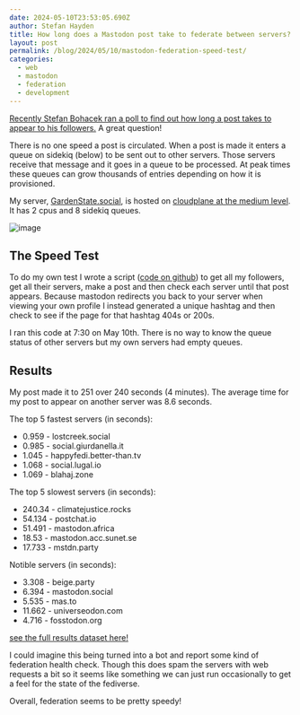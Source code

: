 ```yaml
---
date: 2024-05-10T23:53:05.690Z
author: Stefan Hayden
title: How long does a Mastodon post take to federate between servers?
layout: post
permalink: /blog/2024/05/10/mastodon-federation-speed-test/
categories:
  - web
  - mastodon
  - federation
  - development
---
```


[Recently Stefan Bohacek ran a poll to find out how long a post takes to appear to his followers.](https://stefanbohacek.com/blog/data-on-sending-a-post-into-the-fediverse/) A great question!

There is no one speed a post is circulated. When a post is made it enters a queue on sidekiq (below) to be sent out to other servers. Those servers receive that message and it goes in a queue to be processed. At peak times these queues can grow thousands of entries depending on how it is provisioned.

My server, [GardenState.social](https://gardenstate.social), is hosted on [cloudplane at the medium level](https://cloudplane.org/docs/applications/mastodon). It has 2 cpus and 8 sidekiq queues.

![image](https://github.com/stefanhayden/stefanhayden.github.io/assets/87616/44f5518a-38a8-47a2-a0ee-724a78818bd9)

## The Speed Test

To do my own test I wrote a script ([code on github](https://github.com/stefanhayden/mastodon-federation-speed-test)) to get all my followers, get all their servers, make a post and then check each server until that post appears. Because mastodon redirects you back to your server when viewing your own profile I instead generated a unique hashtag and then check to see if the page for that hashtag 404s or 200s.

I ran this code at 7:30 on May 10th. There is no way to know the queue status of other servers but my own servers had empty queues.

## Results

My post made it to 251 over 240 seconds (4 minutes). The average time for my post to appear on another server was 8.6 seconds.

The top 5 fastest servers (in seconds):
- 0.959 - lostcreek.social
- 0.985 - social.giurdanella.it
- 1.045 - happyfedi.better-than.tv
- 1.068 - social.lugal.io
- 1.069 - blahaj.zone

The top 5 slowest servers (in seconds):
- 240.34 - climatejustice.rocks
- 54.134 - postchat.io
- 51.491 - mastodon.africa
- 18.53 - mastodon.acc.sunet.se
- 17.733 - mstdn.party

Notible servers (in seconds):
- 3.308 - beige.party
- 6.394 - mastodon.social
- 5.535 - mas.to
- 11.662 - universeodon.com
- 4.716 - fosstodon.org

[see the full results dataset here!](https://github.com/stefanhayden/mastodon-federation-speed-test/blob/main/results.txt)

I could imagine this being turned into a bot and report some kind of federation health check. Though this does spam the servers with web requests a bit so it seems like something we can just run occasionally to get a feel for the state of the fediverse.

Overall, federation seems to be pretty speedy!

